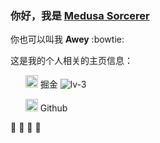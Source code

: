 ### 你好，我是 [Medusa Sorcerer](https://github.com/MedusaSorcerer)

你也可以叫我 **Awey** :bowtie:

这是我的个人相关的主页信息：

<div>
    <ul>
        <a href="https://juejin.im/user/2805609406139950" style="text-decoration:none;">
            <img height="20" src="https://b-gold-cdn.xitu.io/favicons/v2/apple-touch-icon.png">
            掘金
            <img src="https://b-gold-cdn.xitu.io/v3/static/img/lv-3.e108c68.svg" alt="lv-3">
        </a>
    </ul>
    <ul>
        <a href="https://github.com/MedusaSorcerer" style="text-decoration:none;">
            <img height="20" src="https://github.com/fluidicon.png">
            Github
        </a>
    </ul>
</div>

🔭
🌱
👯
💬
